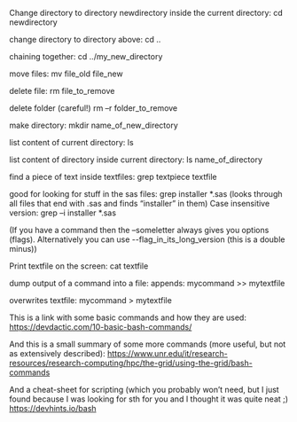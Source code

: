 Change directory to directory newdirectory inside the current directory: 
cd newdirectory

change directory to directory above: 
cd ..

chaining together:
cd ../my_new_directory

move files:
mv file_old file_new

delete file:
rm file_to_remove

delete folder (careful!)
rm –r folder_to_remove

make directory:
mkdir name_of_new_directory

list content of current directory:
ls 

list content of directory inside current directory:
ls name_of_directory

find a piece of text inside textfiles:
grep textpiece textfile

good for looking for stuff in the sas files:
grep installer *.sas
(looks through all files that end with .sas and finds “installer” in them)
Case insensitive version:
grep –i installer *.sas

(If you have a command then the –someletter always gives you options (flags). Alternatively you can use --flag_in_its_long_version (this is a double minus))

Print textfile on the screen:
cat textfile

dump output of a command into a file:
appends:
mycommand >> mytextfile

overwrites textfile:
mycommand > mytextfile

This is a link with some basic commands and how they are used:
https://devdactic.com/10-basic-bash-commands/

And this is a small summary of some more commands (more useful, but not as extensively described):
https://www.unr.edu/it/research-resources/research-computing/hpc/the-grid/using-the-grid/bash-commands

And a cheat-sheet for scripting (which you probably won’t need, but I just found because I was looking for sth for you and I thought it was quite neat ;)
https://devhints.io/bash
